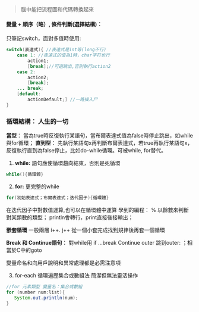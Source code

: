 >  腦中能把流程圖和代碼轉換起來
 
#### 變量 + 順序（略）, 條件判斷(選擇結構)：
只筆記switch，面對多值時使用:
```java
switch(表達式){ //表達式是int等(long不行)
	case 1: //表達式的值為1時，char字符也行
		action1;
		[break];//可選跳出,否則執行action2
	case 2:
		action2;
		[break];
	... break;
	[default:
		actionDefault;] //一路操入尸
}
```

### 循環結構： 人生的一切
**當型**： 當為true時反復執行某語句，當布爾表達式值為false時停止跳出，如while 與for循環；
**直到型**： 先執行某語句x再判斷布爾表達式，若true再執行某語句x，反復執行直到為false停止，比如do-while循環。可被while, for替代。

1. **while:** 語句應使循環趨向結束，否則是死循環
```java
while(){循環體}
```
2. **for:** 更完整的while
```java
for(初始表達式；布爾表達式；迭代因子){循環體}
```
在迭代因子中對數值運算,也可以在循環體中運算
學到的編程：
% 以餘數來判斷對某類數的類型；
println會轉行，print直接後接輸出；

**嵌套循環** 一般兩層 i++. j++ 
從一個小套完成找到規律後再套一個循環

**Break 和 Continue語句**： 對while用 if ...break 
Continue  outer 跳到outer: ；相當於C中的goto

變量命名和向用戶說明和異常處理都是必需注意項

3. for-each 循環遍歷集合或數組法
簡潔但無法靈活操作
```java
//for 元素類型 變量名：集合或數組
for (number num:list){
   System.out.println(num);
}
```
